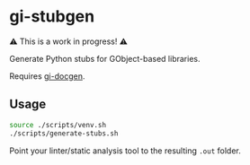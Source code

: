 # gi-stubgen

⚠️ This is a work in progress! ⚠️

Generate Python stubs for GObject-based libraries.

Requires [gi-docgen](https://gitlab.gnome.org/GNOME/gi-docgen).

## Usage

```bash
source ./scripts/venv.sh
./scripts/generate-stubs.sh
```

Point your linter/static analysis tool to the resulting `.out` folder.
